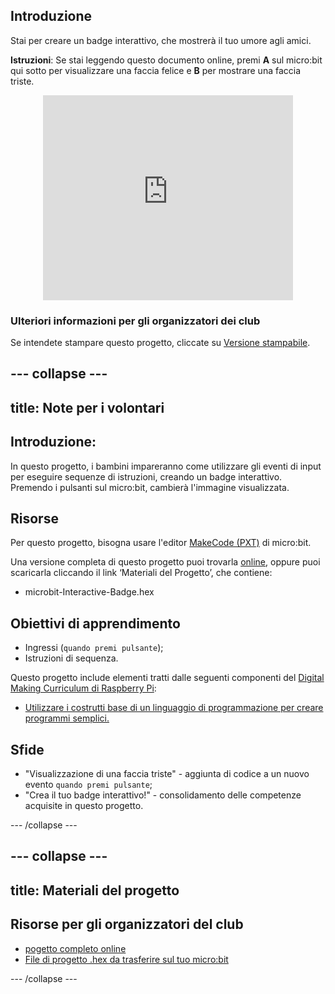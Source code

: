 ## Introduzione

Stai per creare un badge interattivo, che mostrerà il tuo umore agli amici.

**Istruzioni**: Se stai leggendo questo documento online, premi **A** sul micro:bit qui sotto per visualizzare una faccia felice e **B** per mostrare una faccia triste.

<div class="trinket" style="width:400px;margin: 0 auto;">
<div style="position:relative;height:0;padding-bottom:81.97%;overflow:hidden;"><iframe style="position:absolute;top:0;left:0;width:100%;height:100%;" src="https://makecode.microbit.org/---run?id=_M6yLfbemfPUv" allowfullscreen="allowfullscreen" sandbox="allow-popups allow-scripts allow-same-origin" frameborder="0"></iframe></div>
</div>

### Ulteriori informazioni per gli organizzatori dei club

Se intendete stampare questo progetto, cliccate su [Versione stampabile](https://projects.raspberrypi.org/en/projects/interactive-badge/print).

## \--- collapse \---

## title: Note per i volontari

## Introduzione:

In questo progetto, i bambini impareranno come utilizzare gli eventi di input per eseguire sequenze di istruzioni, creando un badge interattivo. Premendo i pulsanti sul micro:bit, cambierà l'immagine visualizzata.

## Risorse

Per questo progetto, bisogna usare l'editor [MakeCode (PXT)](http://jumpto.cc/pxt-new) di micro:bit.

Una versione completa di questo progetto puoi trovarla [online](https://makecode.microbit.org/#pub:90418-17495-16581-63753), oppure puoi scaricarla cliccando il link ‘Materiali del Progetto’, che contiene:

* microbit-Interactive-Badge.hex

## Obiettivi di apprendimento

* Ingressi (`quando premi pulsante`);
* Istruzioni di sequenza.

Questo progetto include elementi tratti dalle seguenti componenti del [Digital Making Curriculum di Raspberry Pi](http://rpf.io/curriculum):

* [Utilizzare i costrutti base di un linguaggio di programmazione per creare programmi semplici.](https://www.raspberrypi.org/curriculum/programming/creator)

## Sfide

* "Visualizzazione di una faccia triste" - aggiunta di codice a un nuovo evento `quando premi pulsante`;
* "Crea il tuo badge interattivo!" - consolidamento delle competenze acquisite in questo progetto.

\--- /collapse \---

## \--- collapse \---

## title: Materiali del progetto

## Risorse per gli organizzatori del club

* [pogetto completo online](https://makecode.microbit.org/#pub:90418-17495-16581-63753)
* [File di progetto .hex da trasferire sul tuo micro:bit](resources/microbit-Interactive-Badge.hex)

\--- /collapse \---